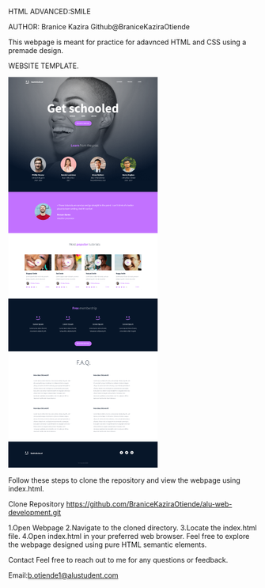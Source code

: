 HTML ADVANCED:SMILE 

AUTHOR: Branice Kazira
Github@BraniceKaziraOtiende

This webpage is meant for practice for adavnced HTML and CSS using a premade design.

WEBSITE TEMPLATE.

![alt text](webpage.png)

Follow these steps to clone the repository and view the webpage using index.html.

Clone Repository
https://github.com/BraniceKaziraOtiende/alu-web-development.git

1.Open Webpage
2.Navigate to the cloned directory.
3.Locate the index.html file.
4.Open index.html in your preferred web browser.
Feel free to explore the webpage designed using pure HTML semantic elements.

Contact
Feel free to reach out to me for any questions or feedback.

Email:b.otiende1@alustudent.com

